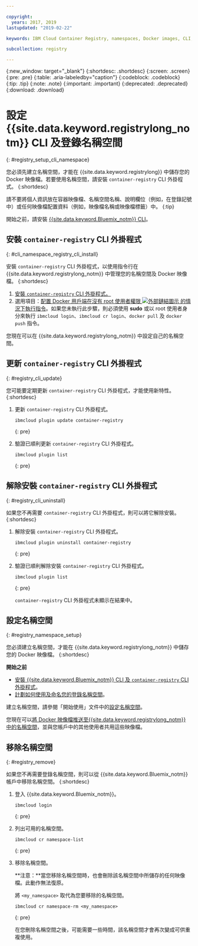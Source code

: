 ```yaml
---

copyright:
  years: 2017, 2019
lastupdated: "2019-02-22"

keywords: IBM Cloud Container Registry, namespaces, Docker images, CLI, commands, installing

subcollection: registry

---
```


{:new_window: target="_blank"}
{:shortdesc: .shortdesc}
{:screen: .screen}
{:pre: .pre}
{:table: .aria-labeledby="caption"}
{:codeblock: .codeblock}
{:tip: .tip}
{:note: .note}
{:important: .important}
{:deprecated: .deprecated}
{:download: .download}

# 設定 {{site.data.keyword.registrylong_notm}} CLI 及登錄名稱空間
{: #registry_setup_cli_namespace}

您必須先建立名稱空間，才能在 {{site.data.keyword.registrylong}} 中儲存您的 Docker 映像檔。若要使用名稱空間，請安裝 `container-registry` CLI 外掛程式。
{:shortdesc}

請不要將個人資訊放在容器映像檔、名稱空間名稱、說明欄位（例如，在登錄記號中）或任何映像檔配置資料（例如，映像檔名稱或映像檔標籤）中。
{:tip}

開始之前，請安裝 [{{site.data.keyword.Bluemix_notm}} CLI](/docs/cli?topic=cloud-cli-ibmcloud-cli#ibmcloud-cli)。

## 安裝 `container-registry` CLI 外掛程式
{: #cli_namespace_registry_cli_install}

安裝 `container-registry` CLI 外掛程式，以使用指令行在 {{site.data.keyword.registrylong_notm}} 中管理您的名稱空間及 Docker 映像檔。
{:shortdesc}

1. [安裝 `container-registry` CLI 外掛程式。](/docs/services/Registry?topic=registry-index#registry_cli_install)
2. 選用項目：[配置 Docker 用戶端在沒有 root 使用者權限 ![外部鏈結圖示](../../icons/launch-glyph.svg "外部鏈結圖示") 的情況下執行指令](https://docs.docker.com/engine/installation/linux/linux-postinstall)。如果您未執行此步驟，則必須使用 **sudo** 或以 root 使用者身分來執行 `ibmcloud login`、`ibmcloud cr login`、`docker pull` 及 `docker push` 指令。

您現在可以在 {{site.data.keyword.registrylong_notm}} 中設定自己的名稱空間。

## 更新 `container-registry` CLI 外掛程式
{: #registry_cli_update}

您可能要定期更新 `container-registry` CLI 外掛程式，才能使用新特性。
{:shortdesc}

1. 更新 `container-registry` CLI 外掛程式。

    ```
    ibmcloud plugin update container-registry
    ```
    {: pre}

2. 驗證已順利更新 `container-registry` CLI 外掛程式。

    ```
    ibmcloud plugin list
    ```
     {: pre}

## 解除安裝 `container-registry` CLI 外掛程式
{: #registry_cli_uninstall}

如果您不再需要 `container-registry` CLI 外掛程式，則可以將它解除安裝。
{:shortdesc}

1. 解除安裝 `container-registry` CLI 外掛程式。

    ```
    ibmcloud plugin uninstall container-registry
    ```
    {: pre}

2. 驗證已順利解除安裝 `container-registry` CLI 外掛程式。

    ```
    ibmcloud plugin list
    ```
    {: pre}

    `container-registry` CLI 外掛程式未顯示在結果中。

## 設定名稱空間
{: #registry_namespace_setup}

您必須建立名稱空間，才能在 {{site.data.keyword.registrylong_notm}} 中儲存您的 Docker 映像檔。
{:shortdesc}

**開始之前**

- [安裝 {{site.data.keyword.Bluemix_notm}} CLI 及 `container-registry` CLI 外掛程式](/docs/services/Registry?topic=registry-index#registry_cli_install)。
- [計劃如何使用及命名您的登錄名稱空間](/docs/services/Registry?topic=registry-registry_overview#registry_namespaces)。

建立名稱空間，請參閱「開始使用」文件中的[設定名稱空間](/docs/services/Registry?topic=registry-index#registry_namespace_add)。

您現在可以[將 Docker 映像檔推送至{{site.data.keyword.registrylong_notm}} 中的名稱空間](/docs/services/Registry?topic=registry-registry_images_#registry_images_pushing_namespace)，並與您帳戶中的其他使用者共用這些映像檔。

## 移除名稱空間
{: #registry_remove}

如果您不再需要登錄名稱空間，則可以從 {{site.data.keyword.Bluemix_notm}} 帳戶中移除名稱空間。
{:shortdesc}

1. 登入 {{site.data.keyword.Bluemix_notm}}。

    ```
    ibmcloud login
    ```
    {: pre}

2. 列出可用的名稱空間。

    ```
    ibmcloud cr namespace-list
    ```
    {: pre}

3. 移除名稱空間。

    **注意：**當您移除名稱空間時，也會刪除該名稱空間中所儲存的任何映像檔。此動作無法復原。

    將 `<my_namespace>` 取代為您要移除的名稱空間。

    ```
    ibmcloud cr namespace-rm <my_namespace>
    ```
    {: pre}

    在您刪除名稱空間之後，可能需要一些時間，該名稱空間才會再次變成可供重複使用。
